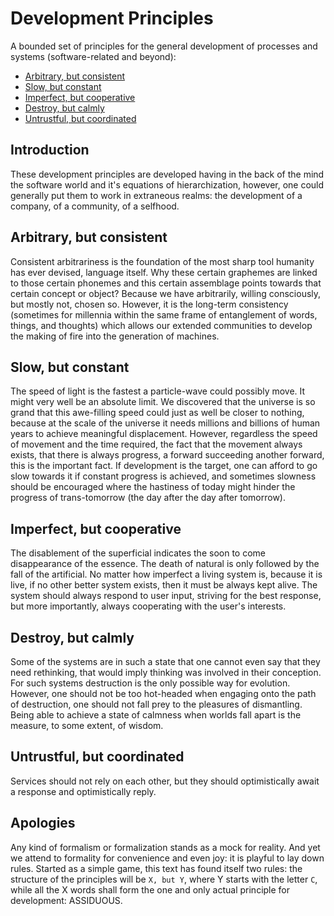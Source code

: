 # Development Principles

A bounded set of principles for the general development of processes and systems (software-related and beyond):

+ [Arbitrary, but consistent](#arbitrary-but-consistent)
+ [Slow, but constant](#slow-but-constant)
+ [Imperfect, but cooperative](#imperfect-but-cooperative)
+ [Destroy, but calmly](#destroy-but-calmly)
+ [Untrustful, but coordinated](#untrustful-but-coordinated)


## Introduction

These development principles are developed having in the back of the mind the software world and it's equations of hierarchization, however, one could generally put them to work in extraneous realms: the development of a company, of a community, of a selfhood.


## Arbitrary, but consistent

Consistent arbitrariness is the foundation of the most sharp tool humanity has ever devised, language itself. Why these certain graphemes are linked to those certain phonemes and this certain assemblage points towards that certain concept or object? Because we have arbitrarily, willing consciously, but mostly not, chosen so. However, it is the long-term consistency (sometimes for millennia within the same frame of entanglement of words, things, and thoughts) which allows our extended communities to develop the making of fire into the generation of machines.


## Slow, but constant

The speed of light is the fastest a particle-wave could possibly move. It might very well be an absolute limit. We discovered that the universe is so grand that this awe-filling speed could just as well be closer to nothing, because at the scale of the universe it needs millions and billions of human years to achieve meaningful displacement. However, regardless the speed of movement and the time required, the fact that the movement always exists, that there is always progress, a forward succeeding another forward, this is the important fact. If development is the target, one can afford to go slow towards it if constant progress is achieved, and sometimes slowness should be encouraged where the hastiness of today might hinder the progress of trans-tomorrow (the day after the day after tomorrow).


## Imperfect, but cooperative

The disablement of the superficial indicates the soon to come disappearance of the essence. The death of natural is only followed by the fall of the artificial. No matter how imperfect a living system is, because it is live, if no other better system exists, then it must be always kept alive. The system should always respond to user input, striving for the best response, but more importantly, always cooperating with the user's interests.


## Destroy, but calmly

Some of the systems are in such a state that one cannot even say that they need rethinking, that would imply thinking was involved in their conception. For such systems destruction is the only possible way for evolution. However, one should not be too hot-headed when engaging onto the path of destruction, one should not fall prey to the pleasures of dismantling. Being able to achieve a state of calmness when worlds fall apart is the measure, to some extent, of wisdom.


## Untrustful, but coordinated

Services should not rely on each other, but they should optimistically await a response and optimistically reply.


## Apologies

Any kind of formalism or formalization stands as a mock for reality. And yet we attend to formality for convenience and even joy: it is playful to lay down rules. Started as a simple game, this text has found itself two rules: the structure of the principles will be `X, but Y`, where Y starts with the letter `C`, while all the X words shall form the one and only actual principle for development: ASSIDUOUS.
